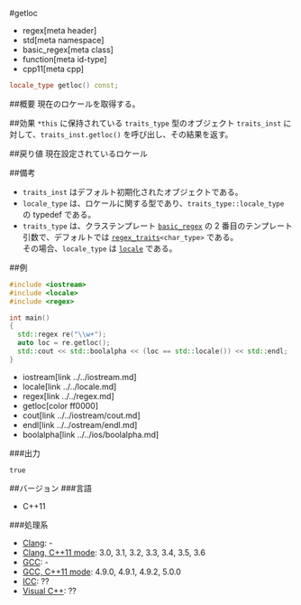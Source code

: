 #getloc
* regex[meta header]
* std[meta namespace]
* basic_regex[meta class]
* function[meta id-type]
* cpp11[meta cpp]

```cpp
locale_type getloc() const;
```

##概要
現在のロケールを取得する。


##効果
`*this` に保持されている `traits_type` 型のオブジェクト `traits_inst` に対して、`traits_inst.getloc()` を呼び出し、その結果を返す。


##戻り値
現在設定されているロケール


##備考
- `traits_inst` はデフォルト初期化されたオブジェクトである。
- `locale_type` は、ロケールに関する型であり、`traits_type::locale_type` の typedef である。
- `traits_type` は、クラステンプレート [`basic_regex`](../basic_regex.md) の 2 番目のテンプレート引数で、デフォルトでは [`regex_traits`](../regex_traits.md)`<char_type>` である。  
	その場合、`locale_type` は [`locale`](../../locale/locale.md) である。


##例
```cpp
#include <iostream>
#include <locale>
#include <regex>

int main()
{
  std::regex re("\\w+");
  auto loc = re.getloc();
  std::cout << std::boolalpha << (loc == std::locale()) << std::endl;
}
```
* iostream[link ../../iostream.md]
* locale[link ../../locale.md]
* regex[link ../../regex.md]
* getloc[color ff0000]
* cout[link ../../iostream/cout.md]
* endl[link ../../ostream/endl.md]
* boolalpha[link ../../ios/boolalpha.md]

###出力
```
true
```


##バージョン
###言語
- C++11

###処理系
- [Clang](/implementation.md#clang): -
- [Clang, C++11 mode](/implementation.md#clang): 3.0, 3.1, 3.2, 3.3, 3.4, 3.5, 3.6
- [GCC](/implementation.md#gcc): -
- [GCC, C++11 mode](/implementation.md#gcc): 4.9.0, 4.9.1, 4.9.2, 5.0.0
- [ICC](/implementation.md#icc): ??
- [Visual C++](/implementation.md#visual_cpp): ??
